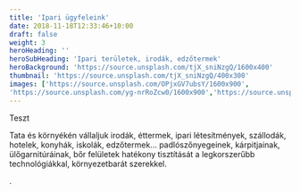 ```yaml
---
title: 'Ipari ügyfeleink'
date: 2018-11-18T12:33:46+10:00
draft: false
weight: 3
heroHeading: ''
heroSubHeading: 'Ipari területek, irodák, edzőtermek'
heroBackground: 'https://source.unsplash.com/tjX_sniNzgQ/1600x400'
thumbnail: 'https://source.unsplash.com/tjX_sniNzgQ/400x300'
images: ['https://source.unsplash.com/OPjxGV7ubsY/1600x900', 
'https://source.unsplash.com/yg-nrRoZcw0/1600x900','https://source.unsplash.com/QhE0IA1Zo7w/1600x900']
---
```


Teszt

Tata és környékén vállaljuk irodák, éttermek, ipari létesítmények, szállodák, hotelek, konyhák, iskolák, edzőtermek... padlószőnyegeinek, kárpitjainak, ülőgarnitúráinak, bőr felületek hatékony tisztítását a legkorszerűbb technológiákkal, környezetbarát szerekkel.

.
